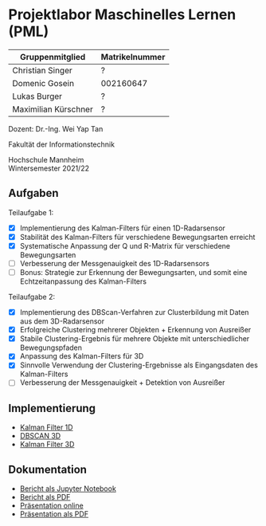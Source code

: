 # Projektlabor Maschinelles Lernen (PML)

|Gruppenmitglied|Matrikelnummer|
|---|---|
|Christian Singer|?|
|Domenic Gosein|002160647|
|Lukas Burger|?|
|Maximilian Kürschner|?|

Dozent: Dr.-Ing. Wei Yap Tan  

Fakultät der Informationstechnik  

Hochschule Mannheim  
Wintersemester 2021/22  

## Aufgaben

Teilaufgabe 1:

- [x] Implementierung des Kalman-Filters für einen 1D-Radarsensor
- [x] Stabilität des Kalman-Filters für verschiedene Bewegungsarten erreicht
- [x] Systematische Anpassung der Q und R-Matrix für verschiedene Bewegungsarten
- [ ] Verbesserung der Messgenauigkeit des 1D-Radarsensors
- [ ] Bonus: Strategie zur Erkennung der Bewegungsarten, und somit eine Echtzeitanpassung des Kalman-Filters

Teilaufgabe 2:

- [x] Implementierung des DBScan-Verfahren zur Clusterbildung mit Daten aus dem 3D-Radarsensor
- [x] Erfolgreiche Clustering mehrerer Objekten + Erkennung von Ausreißer
- [x] Stabile Clustering-Ergebnis für mehrere Objekte mit unterschiedlicher Bewegungspfaden
- [x] Anpassung des Kalman-Filters für 3D
- [x] Sinnvolle Verwendung der Clustering-Ergebnisse als Eingangsdaten des Kalman-Filters
- [ ] Verbesserung der Messgenauigkeit + Detektion von Ausreißer

## Implementierung

* [Kalman Filter 1D](/RadarSensor1D/KalmanFilter.py)
* [DBSCAN 3D](/RadarSensor3D/DBScan.py)
* [Kalman Filter 3D](/RadarSensor3D/KalmanFilter.py)

## Dokumentation

* [Bericht als Jupyter Notebook](bericht.ipynb)
* [Bericht als PDF](bericht.pdf)
* [Präsentation online](https://docs.google.com/presentation/d/1tMrf8yo_mv9Uo4Sv87vI6JIYx5SxoOuYC4IeCOa-haQ/edit?usp=sharing)
* [Präsentation als PDF]()